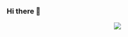 ### Hi there 👋

<!--
[![Typing SVG](https://readme-typing-svg.herokuapp.com/?lines=Hi,+I+am+Tanaka.; Olá,+eu+sou+o+Tanaka.;+Salut,+je+m'appelle+Tanaka.)](https://git.io/typing-svg)-->
<p align="center">
  <img src="https://readme-typing-svg.herokuapp.com/?lines=Hi,+I+am+Tanaka.; Olá,+eu+sou+o+Tanaka.;+Salut,+je+m'appelle+Tanaka.&font=Fira%20Code&center=true&width=380&height=50&duration=4000&pause=1000">
</p>
<!--
**JpTanaka/JpTanaka** is a ✨ _special_ ✨ repository because its `README.md` (this file) appears on your GitHub profile.

Here are some ideas to get you started:

- 🔭 I’m currently working on ...
- 🌱 I’m currently learning ...
- 👯 I’m looking to collaborate on ...
- 🤔 I’m looking for help with ...
- 💬 Ask me about ...
- 📫 How to reach me: ...
- 😄 Pronouns: ...
- ⚡ Fun fact: ...
-->

<div align="center">
  <a href="https://github.com/JpTanaka">
  <img height="180em" src="https://github-readme-stats.vercel.app/api?username=JpTanaka&show_icons=true&theme=tokyonight&include_all_commits=true&hide_rank&count_private=true"/>
  <img height="180em" src="https://github-readme-stats.vercel.app/api/top-langs/?username=JpTanaka&layout=compact&langs_count=7&theme=dracula"/>
</div>
<div style="display: inline_block"><br>
  <img align="center" alt="Tanaka-Js" height="30" width="40" src="https://raw.githubusercontent.com/devicons/devicon/master/icons/javascript/javascript-plain.svg">
  <img align="center" alt="Tanaka-Ts" height="30" width="40" src="https://raw.githubusercontent.com/devicons/devicon/master/icons/typescript/typescript-plain.svg">
  <img align="center" alt="Tanaka-React" height="30" width="40" src="https://raw.githubusercontent.com/devicons/devicon/master/icons/react/react-original.svg">
  <img align="center" alt="Tanaka-HTML" height="30" width="40" src="https://raw.githubusercontent.com/devicons/devicon/master/icons/html5/html5-original.svg">
  <img align="center" alt="Tanaka-CSS" height="30" width="40" src="https://raw.githubusercontent.com/devicons/devicon/master/icons/css3/css3-original.svg">
  <img align="center" alt="Tanaka-Python" height="30" width="40" src="https://raw.githubusercontent.com/devicons/devicon/master/icons/python/python-original.svg">
</div>

<div>
  <a href = "mailto:jpao.com@gmail.com"><img src="https://img.shields.io/badge/-Gmail-%23333?style=for-the-badge&logo=gmail&logoColor=white" target="_blank"></a>
  <a href="https://www.linkedin.com/in/joaoptanaka/" target="_blank"><img src="https://img.shields.io/badge/-LinkedIn-%230077B5?style=for-the-badge&logo=linkedin&logoColor=white" target="_blank"></a> 
</div>

